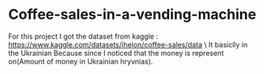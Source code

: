 # Coffee-sales-in-a-vending-machine 
For this project I got the dataset from kaggle : https://www.kaggle.com/datasets/ihelon/coffee-sales/data 
\\ It basiclly in the Ukrainian Because since I noticed that the money is represent on(Amount of money in Ukrainian hryvnias). 
